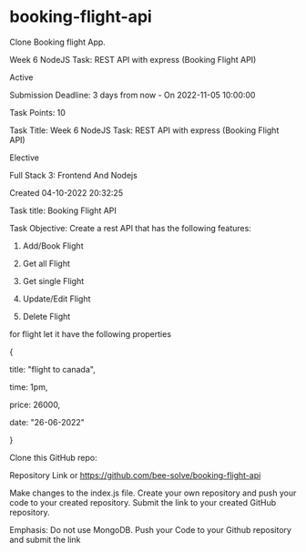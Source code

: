 # booking-flight-api
Clone Booking flight App.


Week 6 NodeJS Task: REST API with express (Booking Flight API)

 Active

 Submission Deadline: 3 days from now - On 2022-11-05 10:00:00

Task Points: 10

Task Title: Week 6 NodeJS Task: REST API with express (Booking Flight API)

Elective

Full Stack 3: Frontend And Nodejs

Created 04-10-2022 20:32:25

Task title: Booking Flight API

Task Objective: Create a rest API that has the following features: 

1. Add/Book Flight

2. Get all Flight

3. Get single Flight

4. Update/Edit Flight

5. Delete Flight

for flight let it have the following properties

{

title: "flight to canada",

time: 1pm,

price: 26000,

date: "26-06-2022"

}

Clone this GitHub repo:

Repository Link or https://github.com/bee-solve/booking-flight-api

 Make changes to the index.js file. Create your own repository and push your code to your created repository. Submit the link to your created GitHub repository.

Emphasis: Do not use MongoDB. Push your Code to your Github repository and submit the link
